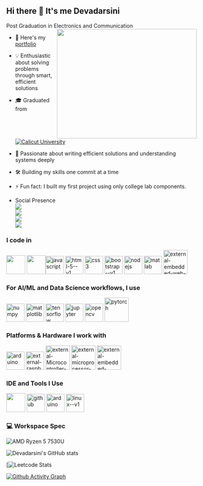 ## Hi there 👋 It's me Devadarsini

Post Graduation in Electronics and Communication
<img align="right" width="370" height="290" src="https://media1.giphy.com/media/v1.Y2lkPTc5MGI3NjExZTVhcmo3d2l4bDZzbmNrcXNmbmxscHdndnNqMDIxZDdpbXF6MTgwdSZlcD12MV9pbnRlcm5hbF9naWZfYnlfaWQmY3Q9cw/el7Gn22mDDFVQlOcNj/giphy.gif">
- 🔭 Here's my [portfolio](file:///C:/Users/RAKESH%20K/OneDrive/Desktop/bublyy/index.html)                                                 
- 💡 Enthusiastic about solving problems through smart, efficient solutions
- 🎓 Graduated from [![Calicut University](https://img.shields.io/badge/Calicut%20University-maroon?style=for-the-badge)](https://uoc.ac.in/)
  
- 🧠 Passionate about writing efficient solutions and understanding systems deeply  
- 🛠️ Building my skills one commit at a time  
- ⚡ Fun fact: I built my first project using only college lab components.
- Social Presence
<br /> [<img src="https://img.shields.io/badge/LinkedIn-0077B5?style=for-the-badge&logo=linkedin&logoColor=white" />](https://www.linkedin.com/in/devadarsini-k-49210b24a) 
<br/> [<img src="https://img.shields.io/badge/Email-D14836?style=for-the-badge&logo=gmail&logoColor=white" />](https://mail.google.com/mail/?view=cm&fs=1&to=devadarsinik001@gmail.com) <br/> [<img src="https://img.shields.io/badge/µLearn-purple?style=for-the-badge&logo=gitbook&logoColor=white" />](https://app.mulearn.org/profile/devadarsinik@mulearn) <br/> [<img src="https://img.shields.io/badge/instagram-d62976?style=for-the-badge&logo=instagram&logoColor=white" />](https://www.instagram.com/devu___s?igsh=MXhqZ3E5YXNic2cxdQ==) 



### I code in
<img height="50" width="50" src="https://img.icons8.com/color/48/000000/python.png" /> <img height="50" width="50" src="https://img.icons8.com/color/48/000000/c-plus-plus-logo.png" /><img width="48" height="48" src="https://img.icons8.com/fluency/48/javascript.png" alt="javascript"/> <img width="48" height="48" src="https://img.icons8.com/color/48/html-5--v1.png" alt="html-5--v1"/> <img width="48" height="48" src="https://img.icons8.com/color/48/css3.png" alt="css3"/> <img width="48" height="48" src="https://img.icons8.com/color/48/bootstrap--v1.png" alt="bootstrap--v1"/> <img width="48" height="48" src="https://img.icons8.com/color/48/nodejs.png" alt="nodejs"/> <img width="48" height="48" src="https://img.icons8.com/fluency/48/matlab.png" alt="matlab"/> <img width="64" height="64" src="https://img.icons8.com/external-flaticons-lineal-color-flat-icons/64/external-embedded-web-development-flaticons-lineal-color-flat-icons.png" alt="external-embedded-web-development-flaticons-lineal-color-flat-icons"/>


### For AI/ML and Data Science workflows, I use <br/>
<img width="48" height="48" src="https://img.icons8.com/color/48/numpy.png" alt="numpy"/> <img width="48" height="48" src="https://img.icons8.com/color/48/matplotlib.png" alt="matplotlib"/> <img width="48" height="48" src="https://img.icons8.com/color/48/tensorflow.png" alt="tensorflow"/> <img width="48" height="48" src="https://img.icons8.com/fluency/48/jupyter.png" alt="jupyter"/> <img width="48" height="48" src="https://img.icons8.com/fluency/48/opencv.png" alt="opencv"/> <img width="64" height="64" src="https://img.icons8.com/arcade/64/pytorch.png" alt="pytorch"/>


### Platforms & Hardware I work with 
<img width="48" height="48" src="https://img.icons8.com/color/48/arduino.png" alt="arduino"/> <img width="48" height="48" src="https://img.icons8.com/external-tal-revivo-color-tal-revivo/48/external-raspberry-pi-is-a-small-and-affordable-computer-that-you-can-use-to-learn-programming-logo-color-tal-revivo.png" alt="external-raspberry-pi-is-a-small-and-affordable-computer-that-you-can-use-to-learn-programming-logo-color-tal-revivo"/> <img width="64" height="64" src="https://img.icons8.com/external-colored-outline-lafs/64/external-Microcontroller-iiot-colored-outline-lafs.png" alt="external-Microcontroller-iiot-colored-outline-lafs"/> <img width="64" height="64" src="https://img.icons8.com/external-icongeek26-linear-colour-icongeek26/64/external-microprocessor-artificial-intelligence-icongeek26-linear-colour-icongeek26.png" alt="external-microprocessor-artificial-intelligence-icongeek26-linear-colour-icongeek26"/> <img width="64" height="64" src="https://img.icons8.com/external-solidglyph-m-oki-orlando/64/external-embedded-system-information-technology-solid-solidglyph-m-oki-orlando.png" alt="external-embedded-system-information-technology-solid-solidglyph-m-oki-orlando"/>


### IDE and Tools I Use
<img height="50" width="50" src="https://img.icons8.com/color/48/000000/visual-studio-code-2019.png"/> <img width="48" height="48" src="https://img.icons8.com/fluency-systems-regular/48/github.png" alt="github"/> <img width="48" height="48" src="https://img.icons8.com/color/48/arduino.png" alt="arduino"/> <img width="48" height="48" src="https://img.icons8.com/color/48/linux--v1.png" alt="linux--v1"/>


### 💻 Workspace Spec
![AMD Ryzen 5 7530U](https://img.shields.io/badge/CPU-AMD%20Ryzen%205%207530U-orange?style=for-the-badge&logo=amd&logoColor=white)


![Devadarsini's GitHub stats](https://github-readme-stats.vercel.app/api?username=devdarsini543&show_icons=true&hide=issues&hide_rank=false&count_private=true&theme=github_dark)


[![Leetcode Stats](https://leetcard.jacoblin.cool/Devadarsini?theme=dark&font=Noto%20Sans%20Tamil%20Supplement&ext=contest)

[![Github Activity Graph](https://github-readme-activity-graph.vercel.app/graph?username=devdarsini543&bg_color=0a0005&color=ffffff&line=36ee11&point=fcfcfc&area=true&hide_border=true)](https://github.com/ashutosh00710/github-readme-activity-graph)

<!--
**devdarsini543/devdarsini543** is a ✨ _special_ ✨ repository because its `README.md` (this file) appears on your GitHub profile.

Here are some ideas to get you started:

- 🔭 I’m currently working on ...
- 🌱 I’m currently learning ...
- 👯 I’m looking to collaborate on ...
- 🤔 I’m looking for help with ...
- 💬 Ask me about ...
- 📫 How to reach me: ...
- 😄 Pronouns: ...
- ⚡ Fun fact: ...
-->
